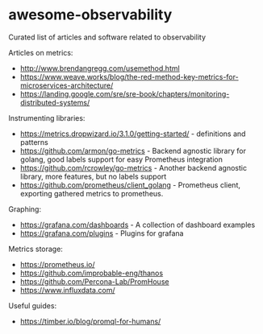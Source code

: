 # awesome-observability

Curated list of articles and software related to observability


Articles on metrics:

- http://www.brendangregg.com/usemethod.html
- https://www.weave.works/blog/the-red-method-key-metrics-for-microservices-architecture/
- https://landing.google.com/sre/sre-book/chapters/monitoring-distributed-systems/


Instrumenting libraries:

- https://metrics.dropwizard.io/3.1.0/getting-started/ - definitions and patterns
- https://github.com/armon/go-metrics - Backend agnostic library for golang, good labels support for easy Prometheus integration
- https://github.com/rcrowley/go-metrics - Another backend agnostic library, more features, but no labels support
- https://github.com/prometheus/client_golang - Prometheus client, exporting gathered metrics to prometheus.


Graphing:

- https://grafana.com/dashboards - A collection of dashboard examples
- https://grafana.com/plugins - Plugins for grafana

Metrics storage:

- https://prometheus.io/
- https://github.com/improbable-eng/thanos
- https://github.com/Percona-Lab/PromHouse
- https://www.influxdata.com/

Useful guides:
- https://timber.io/blog/promql-for-humans/
